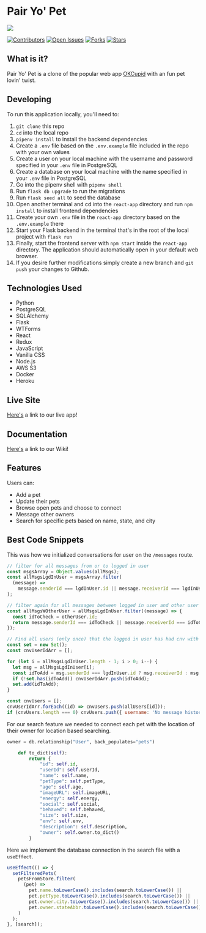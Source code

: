 # Pair Yo' Pet

<p align='left'>
    <img src="https://pair-yo-pet-aws.s3-us-west-1.amazonaws.com/pyp-logo-cropped.png">
</p>

[![Contributors](https://img.shields.io/github/contributors/markhv-code/pair-yo-pet)](https://www.github.com/markhv-code/pair-yo-pet/contributors)
[![Open Issues](https://img.shields.io/github/issues/markhv-code/pair-yo-pet)](https://www.github.com/markhv-code/pair-yo-pet/issues)
[![Forks](https://img.shields.io/github/forks/markhv-code/pair-yo-pet)](https://www.github.com/markhv-code/pair-yo-pet/forks)
[![Stars](https://img.shields.io/github/stars/markhv-code/pair-yo-pet)](https://www.github.com/markhv-code/pair-yo-pet/stars)

## What is it?

Pair Yo' Pet is a clone of the popular web app [OKCupid](https://www.okcupid.com/) with an fun pet lovin' twist.

## Developing

To run this application locally, you'll need to:

1. `git clone` this repo
2. `cd` into the local repo
3. `pipenv install` to install the backend dependencies
4. Create a `.env` file based on the `.env.example` file included in the repo with your own values
5. Create a user on your local machine with the username and password specified in your `.env` file in PostgreSQL
6. Create a database on your local machine with the name specified in your `.env` file in PostgreSQL
7. Go into the pipenv shell with `pipenv shell`
8. Run `flask db upgrade` to run the migrations
9. Run `flask seed all` to seed the database
10. Open another terminal and cd into the `react-app` directory and run `npm install` to install frontend dependencies
11. Create your own `.env` file in the `react-app` directory based on the `.env.example` there
12. Start your Flask backend in the terminal that's in the root of the local project with `flask run`
13. Finally, start the frontend server with `npm start` inside the `react-app` directory. The application should automatically open in your default web browser.
14. If you desire further modifications simply create a new branch and `git push` your changes to Github.

## Technologies Used

- Python
- PostgreSQL
- SQLAlchemy
- Flask
- WTForms
- React
- Redux
- JavaScript
- Vanilla CSS
- Node.js
- AWS S3
- Docker
- Heroku

## Live Site

[Here's](https://pairyopet.herokuapp.com/) a link to our live app!

## Documentation

[Here's](https://github.com/markhv-code/pair-yo-pet/wiki/) a link to our Wiki!

## Features

Users can:

- Add a pet
- Update their pets
- Browse open pets and choose to connect
- Message other owners
- Search for specific pets based on name, state, and city

## Best Code Snippets

This was how we initialized conversations for user on the `/messages` route.

```js
// filter for all messages from or to logged in user
const msgsArray = Object.values(allMsgs);
const allMsgsLgdInUser = msgsArray.filter(
  (message) =>
    message.senderId === lgdInUser.id || message.receiverId === lgdInUser.id
);

// filter again for all messages between logged in user and other user (chosen user)
const allMsgsWOtherUser = allMsgsLgdInUser.filter((message) => {
  const idToCheck = otherUser.id;
  return message.senderId === idToCheck || message.receiverId === idToCheck;
});
```

```js
// Find all users (only once) that the logged in user has had cnv with
const set = new Set();
const cnvUserIdArr = [];

for (let i = allMsgsLgdInUser.length - 1; i > 0; i--) {
  let msg = allMsgsLgdInUser[i];
  const idToAdd = msg.senderId === lgdInUser.id ? msg.receiverId : msg.senderId;
  if (!set.has(idToAdd)) cnvUserIdArr.push(idToAdd);
  set.add(idToAdd);
}

const cnvUsers = [];
cnvUserIdArr.forEach((id) => cnvUsers.push(allUsers[id]));
if (cnvUsers.length === 0) cnvUsers.push({ username: 'No message history' });
```

For our search feature we needed to connect each pet with the location of their owner for location based searching.

```py
owner = db.relationship("User", back_populates="pets")

    def to_dict(self):
        return {
            "id": self.id,
            "userId": self.userId,
            "name": self.name,
            "petType": self.petType,
            "age": self.age,
            "imageURL": self.imageURL,
            "energy": self.energy,
            "social": self.social,
            "behaved": self.behaved,
            "size": self.size,
            "env": self.env,
            "description": self.description,
            "owner": self.owner.to_dict()
        }
```

Here we implement the database connection in the search file with a `useEffect`.

```js
useEffect(() => {
  setFilteredPets(
    petsFromStore.filter(
      (pet) =>
        pet.name.toLowerCase().includes(search.toLowerCase()) ||
        pet.petType.toLowerCase().includes(search.toLowerCase()) ||
        pet.owner.city.toLowerCase().includes(search.toLowerCase()) ||
        pet.owner.stateAbbr.toLowerCase().includes(search.toLowerCase())
    )
  );
}, [search]);
```
